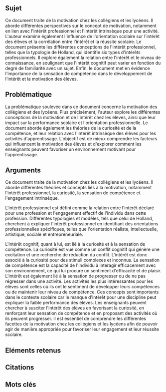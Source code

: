 ## Sujet
Ce document traite de la motivation chez les collégiens et les lycéens. Il aborde différentes perspectives sur le concept de motivation, notamment en lien avec l'intérêt professionnel et l'intérêt intrinsèque pour une activité. L'auteur examine également l'influence de l'orientation scolaire sur l'intérêt des élèves et la corrélation entre l'intérêt et la réussite scolaire. Le document présente les différentes conceptions de l'intérêt professionnel, telles que la typologie de Holland, qui identifie six types d'intérêts professionnels. Il explore également la relation entre l'intérêt et le niveau de connaissance, en soulignant que l'intérêt cognitif peut varier en fonction du degré de familiarité avec un sujet. Enfin, le document met en évidence l'importance de la sensation de compétence dans le développement de l'intérêt et la motivation des élèves.
## Problématique
La problématique soulevée dans ce document concerne la motivation des collégiens et des lycéens. Plus précisément, l'auteur explore les différentes conceptions de la motivation et de l'intérêt chez les élèves, ainsi que leur impact sur la performance scolaire et l'orientation professionnelle. Le document aborde également les théories de la curiosité et de la compétence, et leur relation avec l'intérêt intrinsèque des élèves pour les activités d'apprentissage. L'objectif est de mieux comprendre les facteurs qui influencent la motivation des élèves et d'explorer comment les enseignants peuvent favoriser un environnement motivant pour l'apprentissage.
## Arguments
Ce document traite de la motivation chez les collégiens et les lycéens. Il aborde différentes théories et concepts liés à la motivation, notamment l'intérêt professionnel, la curiosité, la sensation de compétence et l'engagement intrinsèque.

L'intérêt professionnel est défini comme la relation entre l'intérêt déclaré pour une profession et l'engagement effectif de l'individu dans cette profession. Différentes typologies et modèles, tels que celui de Holland, cherchent à expliquer l'intérêt professionnel en identifiant des orientations professionnelles spécifiques, telles que l'orientation réaliste, intellectuelle, artistique, sociale et entrepreneuriale. 

L'intérêt cognitif, quant à lui, est lié à la curiosité et à la sensation de compétence. La curiosité est vue comme un conflit cognitif qui génère une excitation et une recherche de réduction du conflit. L'intérêt est donc associé à la curiosité pour des stimuli complexes et inconnus. La sensation de compétence est la capacité de l'individu à interagir efficacement avec son environnement, ce qui lui procure un sentiment d'efficacité et de plaisir. L'intérêt est également lié à la sensation de progresser ou de ne pas régresser dans une activité. Les activités les plus intéressantes pour les élèves sont celles où ils ont le sentiment de développer leurs compétences ou de maintenir leur niveau de compétence. Ces concepts sont importants dans le contexte scolaire car le manque d'intérêt pour une discipline peut expliquer la faible performance des élèves. Les enseignants peuvent chercher à susciter l'intérêt des élèves en favorisant la curiosité, en renforçant leur sensation de compétence et en proposant des activités où ils peuvent progresser. Il est essentiel de comprendre les différentes facettes de la motivation chez les collégiens et les lycéens afin de pouvoir agir de manière appropriée pour favoriser leur engagement et leur réussite scolaire.
## Eléments retenus 

## Citations

## Mots clés

